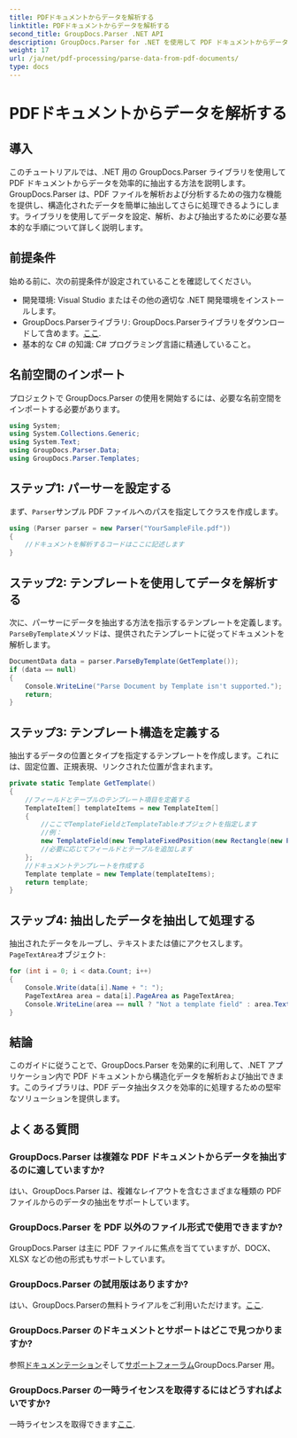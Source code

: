 ```yaml
---
title: PDFドキュメントからデータを解析する
linktitle: PDFドキュメントからデータを解析する
second_title: GroupDocs.Parser .NET API
description: GroupDocs.Parser for .NET を使用して PDF ドキュメントからデータを抽出する方法を学びます。ステップバイステップのガイドに従って、PDF ファイルを効率的に解析および処理します。
weight: 17
url: /ja/net/pdf-processing/parse-data-from-pdf-documents/
type: docs
---
```

# PDFドキュメントからデータを解析する

## 導入
このチュートリアルでは、.NET 用の GroupDocs.Parser ライブラリを使用して PDF ドキュメントからデータを効率的に抽出する方法を説明します。GroupDocs.Parser は、PDF ファイルを解析および分析するための強力な機能を提供し、構造化されたデータを簡単に抽出してさらに処理できるようにします。ライブラリを使用してデータを設定、解析、および抽出するために必要な基本的な手順について詳しく説明します。
## 前提条件
始める前に、次の前提条件が設定されていることを確認してください。
- 開発環境: Visual Studio またはその他の適切な .NET 開発環境をインストールします。
-  GroupDocs.Parserライブラリ: GroupDocs.Parserライブラリをダウンロードして含めます。[ここ](https://releases.groupdocs.com/parser/net/).
- 基本的な C# の知識: C# プログラミング言語に精通していること。

## 名前空間のインポート
プロジェクトで GroupDocs.Parser の使用を開始するには、必要な名前空間をインポートする必要があります。
```csharp
using System;
using System.Collections.Generic;
using System.Text;
using GroupDocs.Parser.Data;
using GroupDocs.Parser.Templates;
```
## ステップ1: パーサーを設定する
まず、`Parser`サンプル PDF ファイルへのパスを指定してクラスを作成します。
```csharp
using (Parser parser = new Parser("YourSampleFile.pdf"))
{
    //ドキュメントを解析するコードはここに記述します
}
```
## ステップ2: テンプレートを使用してデータを解析する
次に、パーサーにデータを抽出する方法を指示するテンプレートを定義します。`ParseByTemplate`メソッドは、提供されたテンプレートに従ってドキュメントを解析します。
```csharp
DocumentData data = parser.ParseByTemplate(GetTemplate());
if (data == null)
{
    Console.WriteLine("Parse Document by Template isn't supported.");
    return;
}
```
## ステップ3: テンプレート構造を定義する
抽出するデータの位置とタイプを指定するテンプレートを作成します。これには、固定位置、正規表現、リンクされた位置が含まれます。
```csharp
private static Template GetTemplate()
{
    //フィールドとテーブルのテンプレート項目を定義する
    TemplateItem[] templateItems = new TemplateItem[]
    {
        //ここでTemplateFieldとTemplateTableオブジェクトを指定します
        //例：
        new TemplateField(new TemplateFixedPosition(new Rectangle(new Point(35, 135), new Size(100, 10))), "FromCompany"),
        //必要に応じてフィールドとテーブルを追加します
    };
    //ドキュメントテンプレートを作成する
    Template template = new Template(templateItems);
    return template;
}
```
## ステップ4: 抽出したデータを抽出して処理する
抽出されたデータをループし、テキストまたは値にアクセスします。`PageTextArea`オブジェクト:
```csharp
for (int i = 0; i < data.Count; i++)
{
    Console.Write(data[i].Name + ": ");
    PageTextArea area = data[i].PageArea as PageTextArea;
    Console.WriteLine(area == null ? "Not a template field" : area.Text);
}
```

## 結論
このガイドに従うことで、GroupDocs.Parser を効果的に利用して、.NET アプリケーション内で PDF ドキュメントから構造化データを解析および抽出できます。このライブラリは、PDF データ抽出タスクを効率的に処理するための堅牢なソリューションを提供します。
## よくある質問
### GroupDocs.Parser は複雑な PDF ドキュメントからデータを抽出するのに適していますか?
はい、GroupDocs.Parser は、複雑なレイアウトを含むさまざまな種類の PDF ファイルからのデータの抽出をサポートしています。
### GroupDocs.Parser を PDF 以外のファイル形式で使用できますか?
GroupDocs.Parser は主に PDF ファイルに焦点を当てていますが、DOCX、XLSX などの他の形式もサポートしています。
### GroupDocs.Parser の試用版はありますか?
はい、GroupDocs.Parserの無料トライアルをご利用いただけます。[ここ](https://releases.groupdocs.com/).
### GroupDocs.Parser のドキュメントとサポートはどこで見つかりますか?
参照[ドキュメンテーション](https://tutorials.groupdocs.com/parser/net/)そして[サポートフォーラム](https://forum.groupdocs.com/c/parser/17)GroupDocs.Parser 用。
### GroupDocs.Parser の一時ライセンスを取得するにはどうすればよいですか?
一時ライセンスを取得できます[ここ](https://purchase.groupdocs.com/temporary-license/).